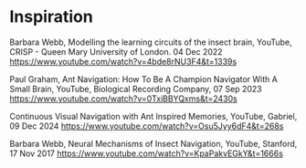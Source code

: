 # Inspiration

Barbara Webb, Modelling the learning circuits of the insect brain, YouTube, CRISP - Queen Mary University of London. 04 Dec 2022
https://www.youtube.com/watch?v=4bde8rNU3F4&t=1339s

Paul Graham, Ant Navigation: How To Be A Champion Navigator With A Small Brain, YouTube, Biological Recording Company, 07 Sep 2023
https://www.youtube.com/watch?v=0TxiBBYQxms&t=2430s

Continuous Visual Navigation with Ant Inspired Memories, YouTube, Gabriel, 09 Dec 2024
https://www.youtube.com/watch?v=Osu5Jyy6dF4&t=268s

Barbara Webb, Neural Mechanisms of Insect Navigation, YouTube, Stanford, 17 Nov 2017
https://www.youtube.com/watch?v=KpaPakvEGkY&t=1666s
